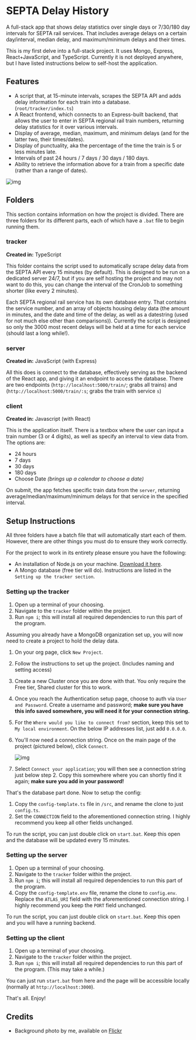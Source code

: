 # SEPTA Delay History

A full-stack app that shows delay statistics over single days or 7/30/180 day intervals for SEPTA rail services. That includes average delays on a certain day/interval, median delay, and maximum/minimum delays and their times.

This is my first delve into a full-stack project. It uses Mongo, Express, React+JavaScript, and TypeScript. Currently it is not deployed anywhere, but I have listed instructions below to self-host the application.

## Features

- A script that, at 15-minute intervals, scrapes the SEPTA API and adds delay information for each train into a database. (`root/tracker/index.ts`)
- A React frontend, which connects to an Express-built backend, that allows the user to enter in SEPTA regional rail train numbers, returning delay statistics for it over various intervals.
- Display of average, median, maximum, and minimum delays (and for the latter two, their times/dates).
- Display of punctuality, aka the percentage of the time the train is 5 or less minutes late.
- Intervals of past 24 hours / 7 days / 30 days / 180 days.
- Ability to retrieve the information above for a train from a specific date (rather than a range of dates).

![img](https://i.imgur.com/knhO30K.jpeg)

## Folders

This section contains information on how the project is divided. There are three folders for its different parts, each of which have a `.bat` file to begin running them.

### tracker

**Created in:** TypeScript

This folder contains the script used to automatically scrape delay data from the SEPTA API every 15 minutes (by default). This is designed to be run on a dedicated server 24/7, but if you are self hosting the project and may not want to do this, you can change the interval of the CronJob to something shorter (like every 2 minutes).

Each SEPTA regional rail service has its own database entry. That contains the service number, and an array of objects housing delay data (the amount in minutes, and the date and time of the delay, as well as a datestring (used for not much else other than comparisons)). Currently the script is designed so only the 3000 most recent delays will be held at a time for each service (should last a long while!).

### server

**Created in:** JavaScript (with Express)

All this does is connect to the database, effectively serving as the backend of the React app, and giving it an endpoint to access the database. There are two endpoints (`http://localhost:5000/train/`; grabs all trains) and (`http://localhost:5000/train/:s`; grabs the train with service `s`)

### client

**Created in:** Javascript (with React)

This is the application itself. There is a textbox where the user can input a train number (3 or 4 digits), as well as specify an interval to view data from. The options are:

- 24 hours
- 7 days
- 30 days
- 180 days
- Choose Date _(brings up a calendar to choose a date)_

On submit, the app fetches specific train data from the `server`, returning average/median/maximum/minimum delays for that service in the specified interval.

## Setup Instructions

All three folders have a batch file that will automatically start each of them. However, there are other things you must do to ensure they work correctly.

For the project to work in its entirety please ensure you have the following:

- An installation of Node.js on your machine. [Download it here](https://nodejs.org/en/download/).
- A Mongo database (free tier will do). Instructions are listed in the `Setting up the tracker section`.

### Setting up the tracker

1. Open up a terminal of your choosing.
2. Navigate to the `tracker` folder within the project.
3. Run `npm i`; this will install all required dependencies to run this part of the program.

Assuming you already have a MongoDB organization set up, you will now need to create a project to hold the delay data.

1. On your org page, click `New Project`.
2. Follow the instructions to set up the project. (Includes naming and setting access)
3. Create a new Cluster once you are done with that. You only require the Free tier, Shared cluster for this to work.
4. Once you reach the Authentication setup page, choose to auth via `User and Password`. Create a username and password; **make sure you have this info saved somewhere, you will need it for your connection string.**
5. For the `Where would you like to connect from?` section, keep this set to `My local environment`. On the below IP addresses list, just add `0.0.0.0`.
6. You'll now need a connection string. Once on the main page of the project (pictured below), click `Connect`.

   ![img](https://i.imgur.com/4yadsew.png)

7. Select `Connect your application`; you will then see a connection string just below step 2. Copy this somewhere where you can shortly find it again; **make sure you add in your password!**

That's the database part done. Now to setup the config:

1. Copy the `config-template.ts` file in `/src`, and rename the clone to just `config.ts`.
2. Set the `CONNECTION` field to the aforementioned connection string. I highly recommend you keep all other fields unchanged.

To run the script, you can just double click on `start.bat`. Keep this open and the database will be updated every 15 minutes.

### Setting up the server

1. Open up a terminal of your choosing.
2. Navigate to the `tracker` folder within the project.
3. Run `npm i`; this will install all required dependencies to run this part of the program.
4. Copy the `config-template.env` file, rename the clone to `config.env`. Replace the `ATLAS_URI` field with the aforementioned connection string. I highly recommend you keep the `PORT` field unchanged.

To run the script, you can just double click on `start.bat`. Keep this open and you will have a running backend.

### Setting up the client

1. Open up a terminal of your choosing.
2. Navigate to the `tracker` folder within the project.
3. Run `npm i`; this will install all required dependencies to run this part of the program. (This may take a while.)

You can just run `start.bat` from here and the page will be accessible locally (normally at `http://localhost:3000`).

That's all. Enjoy!

## Credits

- Background photo by me, available on [Flickr](https://www.flickr.com/photos/183445295@N08/49550366117/in/datetaken/)
